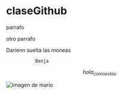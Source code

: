# claseGithub

parrafo 

otro parrafo

Darienn suelta las moneas


               Benja

$$ hola_{comoestas} $$

![imagen de mario](https://www.google.com/url?sa=i&url=https%3A%2F%2Fmario.nintendo.com%2Fes%2Fcharacters%2F&psig=AOvVaw3GYHvQHZR2F1GYhVEcCcsD&ust=1748531846315000&source=images&cd=vfe&opi=89978449&ved=0CBQQjRxqFwoTCLjjou66xo0DFQAAAAAdAAAAABAL)

